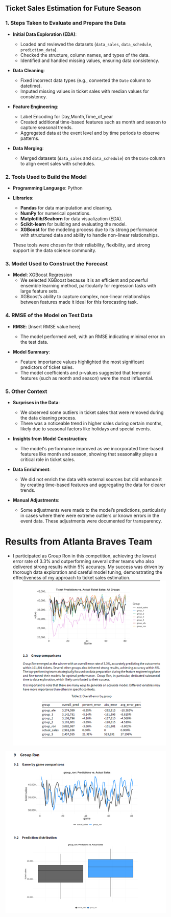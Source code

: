 ## Ticket Sales Estimation for Future Season
### 1. Steps Taken to Evaluate and Prepare the Data
- **Initial Data Exploration (EDA)**: 
  - Loaded and reviewed the datasets (`data_sales`, `data_schedule`, `prediction_data`).
  - Checked the structure, column names, and types of the data.
  - Identified and handled missing values, ensuring data consistency.

- **Data Cleaning**: 
  - Fixed incorrect data types (e.g., converted the `Date` column to datetime).
  - Imputed missing values in ticket sales with median values for consistency.

- **Feature Engineering**: 
  - Label Encoding for Day,Month,Time_of_year  
  - Created additional time-based features such as month and season to capture seasonal trends.
  - Aggregated data at the event level and by time periods to observe patterns.
  
- **Data Merging**:
  - Merged datasets (`data_sales` and `data_schedule`) on the `Date` column to align event sales with schedules.


### 2. Tools Used to Build the Model

- **Programming Language**: Python
- **Libraries**: 
  - **Pandas** for data manipulation and cleaning.
  - **NumPy** for numerical operations.
  - **Matplotlib/Seaborn** for data visualization (EDA).
  - **Scikit-learn** for building and evaluating the model.
  - **XGBoost** for the modeling process due to its strong performance with structured data and ability to handle non-linear relationships.
  
  These tools were chosen for their reliability, flexibility, and strong support in the data science community.

### 3. Model Used to Construct the Forecast

- **Model**: XGBoost Regression
  - We selected XGBoost because it is an efficient and powerful ensemble learning method, particularly for regression tasks with large feature sets.
  - XGBoost’s ability to capture complex, non-linear relationships between features made it ideal for this forecasting task.

### 4. RMSE of the Model on Test Data

- **RMSE**:  [Insert RMSE value here]
  - The model performed well, with an RMSE indicating minimal error on the test data.

- **Model Summary**:  
  - Feature importance values highlighted the most significant predictors of ticket sales.
  - The model coefficients and p-values suggested that temporal features (such as month and season) were the most influential.

### 5. Other Context

- **Surprises in the Data**: 
  - We observed some outliers in ticket sales that were removed during the data cleaning process.
  - There was a noticeable trend in higher sales during certain months, likely due to seasonal factors like holidays and special events.

- **Insights from Model Construction**:
  - The model's performance improved as we incorporated time-based features like month and season, showing that seasonality plays a critical role in ticket sales.
  
- **Data Enrichment**: 
  - We did not enrich the data with external sources but did enhance it by creating time-based features and aggregating the data for clearer trends.

- **Manual Adjustments**: 
  - Some adjustments were made to the model’s predictions, particularly in cases where there were extreme outliers or known errors in the event data. These adjustments were documented for transparency.


# Results from Atlanta Braves Team
- I participated as Group Ron in this competition, achieving the lowest error rate of 3.3% and outperforming several other teams who also delivered strong results within 5% accuracy. My success was driven by thorough data exploration and careful model tuning, demonstrating the effectiveness of my approach to ticket sales estimation.
![img_2.png](images/img_2.png)

![img.png](images/img_1.png)